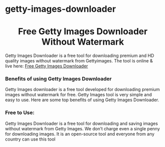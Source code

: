 # getty-images-downloader
# <div align="center">Free Getty Images Downloader Without Watermark</div>  
  

Getty Images Downloader is a free tool for downloading premium and HD quality images without watermark from Gettyimages. The tool is online & live here: [Free Getty Images Downloader](https://hdstockimages.com/getty-images-downloader/)  
  



### Benefits of using Getty Images Downloader  
Getty Images downloader is a free tool developed for downloading premium images without watermark for free. Getty Images tool is very simple and easy to use. Here are some top benefits of using Getty Images Downloader.   
 
 ### Free to Use: 
Getty Images Downloader is a free tool for downloading and saving images without watermark from Getty Images. We don’t charge even a single penny for downloading images. It is an open-source tool and everyone from any country can use this tool
  

<br/>  
